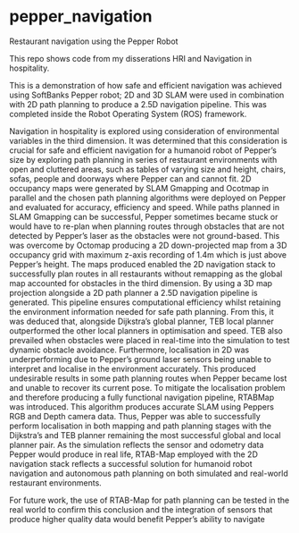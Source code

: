# pepper_navigation
Restaurant navigation using the Pepper Robot

This repo shows code from my disserations HRI and Navigation in hospitality.

This is a demonstration of how safe and efficient navigation was achieved using SoftBanks Pepper robot; 2D and 3D SLAM were used in combination with 2D path planning to produce a 2.5D navigation
pipeline. This was completed inside the Robot Operating System (ROS) framework.

Navigation in hospitality is explored using consideration of environmental variables in the third dimension. It
was determined that this consideration is crucial for safe and efficient navigation for a humanoid robot of
Pepper’s size by exploring path planning in series of restaurant environments with open and cluttered areas,
such as tables of varying size and height, chairs, sofas, people and doorways where Pepper can and cannot fit.
2D occupancy maps were generated by SLAM Gmapping and Ocotmap in parallel and the chosen path
planning algorithms were deployed on Pepper and evaluated for accuracy, efficiency and speed.
While paths planned in SLAM Gmapping can be successful, Pepper sometimes became stuck or would have
to re-plan when planning routes through obstacles that are not detected by Pepper’s laser as the obstacles were
not ground-based. This was overcome by Octomap producing a 2D down-projected map from a 3D occupancy
grid with maximum z-axis recording of 1.4m which is just above Pepper’s height. The maps produced enabled
the 2D navigation stack to successfully plan routes in all restaurants without remapping as the global map
accounted for obstacles in the third dimension. By using a 3D map projection alongside a 2D path planner a
2.5D navigation pipeline is generated. This pipeline ensures computational efficiency whilst retaining the
environment information needed for safe path planning.
From this, it was deduced that, alongside Dijkstra’s global planner, TEB local planner outperformed the other
local planners in optimisation and speed. TEB also prevailed when obstacles were placed in real-time into the
simulation to test dynamic obstacle avoidance.
Furthermore, localisation in 2D was underperforming due to Pepper’s ground laser sensors being unable to
interpret and localise in the environment accurately. This produced undesirable results in some path planning
routes when Pepper became lost and unable to recover its current pose.
To mitigate the localisation problem and therefore producing a fully functional navigation pipeline, RTABMap was introduced. This algorithm produces accurate SLAM using Peppers RGB and Depth camera data.
Thus, Pepper was able to successfully perform localisation in both mapping and path planning stages with the
Dijkstra’s and TEB planner remaining the most successful global and local planner pair. As the simulation
reflects the sensor and odometry data Pepper would produce in real life, RTAB-Map employed with the 2D
navigation stack reflects a successful solution for humanoid robot navigation and autonomous path planning
on both simulated and real-world restaurant environments.

For future work, the use of RTAB-Map for path planning can be tested in the real world to confirm this
conclusion and the integration of sensors that produce higher quality data would benefit Pepper’s ability to
navigate
